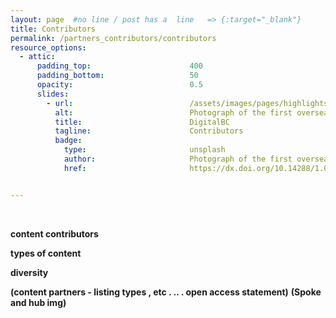 ```yaml
---
layout: page  #no line / post has a  line   => {:target="_blank"}
title: Contributors
permalink: /partners_contributors/contributors
resource_options:
  - attic:
      padding_top:                      400
      padding_bottom:                   50
      opacity:                          0.5
      slides:
        - url:                          /assets/images/pages/highlights/menstanding.jpg
          alt:                          Photograph of the first overseas National Assembly delegates
          title:                        DigitalBC
          tagline:                      Contributors
          badge:
            type:                       unsplash
            author:                     Photograph of the first overseas National Assembly delegates
            href:                       https://dx.doi.org/10.14288/1.0367616


---
```


<link rel="stylesheet" href="{{ site.baseurl }}/assets/css/adds.css">
<!--
<style> 
img {
background-image: linear-gradient(to right, rgba(30, 75, 115, 1), rgba(255, 255, 255, 0)), linear-gradient(to left, rgba(30, 75, 115, 1), rgba(255, 255, 255, 0)), url('/assets/images/pages/highlights/menstanding.jpg')
}
<style>
-->

<br>

**content contributors**

**types of content** 

**diversity** 

**(content partners - listing types , etc . .. . open access statement)**
**(Spoke and hub img)**



<br>


<br>
<br>

<br>

<br>

<br>

<br>

<br>



<br>

<br>

<br>

<br>


